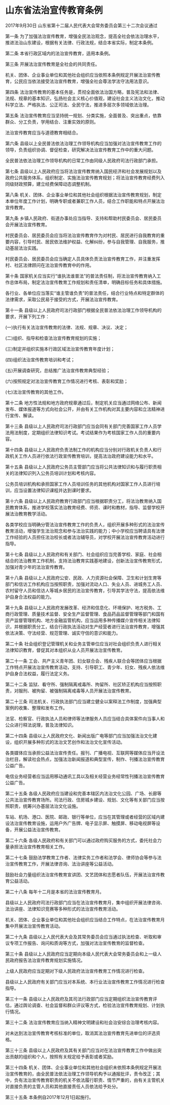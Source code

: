# 山东省法治宣传教育条例

2017年9月30日 山东省第十二届人民代表大会常务委员会第三十二次会议通过

<!-- INFO END -->

第一条 为了加强法治宣传教育，增强全民法治观念，提高全社会依法治理水平，推进法治山东建设，根据有关法律、行政法规，结合本省实际，制定本条例。

第二条 本省行政区域内的法治宣传教育，适用本条例。

第三条 开展法治宣传教育是全社会的共同责任。

机关、团体、企业事业单位和其他社会组织应当依照本条例规定开展法治宣传教育，公民应当依法接受法治宣传教育，增强全社会尊法学法守法用法意识。

第四条 法治宣传教育的基本任务是，贯彻全面依法治国方略，普及宪法和法律、法规、规章的基本知识，弘扬社会主义核心价值观，建设社会主义法治文化，推动科学立法、严格执法、公正司法、全民守法，推进多层次多领域依法治理。

第五条 法治宣传教育应当坚持统一规划、分类实施，全面普及、突出重点，依靠群众、分工负责，学用结合、注重实效的原则。

法治宣传教育应当与道德教育相结合。

第六条 县级以上全民普法依法治理工作领导机构应当加强对法治宣传教育工作的领导，负责组织协调、督促检查，研究解决法治宣传教育工作中的重大问题。

全民普法依法治理工作领导机构的日常工作由同级人民政府司法行政部门承担。

第七条 县级以上人民政府应当将法治宣传教育纳入国民经济和社会发展规划以及政府公共服务体系，组织制定、实施法治宣传教育规划；将法治宣传教育经费列入同级财政预算，建立经费保障动态调整机制。

第八条 机关、团体、企业事业单位和其他社会组织根据法治宣传教育规划，制定本单位年度工作计划，明确专职或者兼职工作人员，结合工作职能和特点开展法治宣传教育。

第九条 乡镇人民政府、街道办事处应当指导、支持和帮助村民委员会、居民委员会开展法治宣传教育。

村民委员会、居民委员会应当将法治宣传教育作为对村民、居民进行自我教育的重要内容，引导村民、居民依法维护权益、化解纠纷，参与自我管理、自我服务，推动基层法治实践。

村民委员会、居民委员会应当确定人员具体负责法治宣传教育工作，并注重发挥村、社区法律顾问在法治宣传教育中的作用。

第十条 国家机关应当实行“谁执法谁普法”的普法责任制，将法治宣传教育纳入工作总体布局，制定法治宣传教育工作规划和责任清单，明确目标任务和具体措施。

各行业、各单位应当落实“谁主管谁负责”的普法责任，结合行业特点和特定群体的法律需求，采取公民易于接受的方式，开展法治宣传教育。

第十一条 县级以上人民政府司法行政部门根据全民普法依法治理工作领导机构的要求，开展下列工作：

(一)执行有关法治宣传教育的法律、法规、规章、决议、决定；

(二)组织、指导和检查法治宣传教育规划的实施；

(三)制定并组织实施本行政区域法治宣传教育年度计划；

(四)组织法治宣传教育培训和考试；

(五)开展调查研究，总结推广法治宣传教育典型经验；

(六)按照规定对法治宣传教育工作情况进行考核、表彰和奖励；

(七)法治宣传教育的其他工作。

第十二条 地方性法规和地方政府规章通过后，制定机关应当通过网络公布、新闻发布、媒体报道等方式向社会公开，并由有关工作机构对其主要内容和立法精神进行宣传、解读。

第十三条 县级以上人民政府司法行政部门应当会同有关部门完善国家工作人员学法用法制度，定期组织法律知识考试。考试结果作为考核国家工作人员的重要内容。

第十四条 县级以上人民政府负责法制工作的机构应当分别对行政机关负责人和行政机关工作人员进行依法行政宣传教育培训，提高法治政府建设能力和水平。

第十五条 县级以上人民政府公务员主管部门应当将公共法律知识和与履行职责相关的法律知识列入公务员培训计划和考核内容。

公务员培训机构和承担国家工作人员培训任务的其他机构对国家工作人员进行培训，应当设置法律知识课程并达到课时要求。

第十六条 县级以上人民政府教育行政部门应当根据职责分工，将法治教育纳入国民教育体系，推进学校落实法治教育经费、师资、课时和教材，指导、监督学校开展法治教育教学活动。

各类学校应当明确分管法治宣传教育工作的负责人，组织开展多种形式的法治宣传教育活动，增强学生法治观念和参与法治实践的能力；中小学校应当聘请具有法律工作经验的人员担任法治校长或者法治辅导员，对学校开展法治宣传教育活动进行指导。

第十七条 县级以上人民政府和有关部门、社会组织应当完善学校、家庭、社会相结合的法治教育工作机制，支持法治教育实践基地建设，创新法治宣传教育形式，加强对青少年的法治宣传教育。

第十八条 县级以上人民政府公安、民政、人力资源社会保障、卫生和计划生育等部门和信访工作机构应当按照职责，加强对流动人口、失业人员、进城务工人员、农村留守人员和信访人等城乡居民的法治宣传教育，引导其学法守法，提高依法维护自身合法权益的能力。

第十九条 县级以上人民政府发展改革、经济和信息化、环境保护、地方税务、工商行政管理、质量技术监督、安全生产监督管理、食品药品监督管理等部门和国有资产监督管理机构、地方金融监管机构，应当运用多种传播媒介宣传相关法律知识，并根据职责分工，结合行政执法活动对生产经营者进行法治宣传教育，增强其依法决策、守法经营、规范管理、诚实守信的意识和能力。

第二十条 社会组织登记管理机关和业务主管单位应当对社会组织负责人进行相关法律知识教育，督促其对本组织从业人员开展法治宣传教育。

第二十一条 工会、共产主义青年团、妇女联合会、残疾人联合会等团体应当根据工作特点开展法治宣传教育活动，支持、引导职工、青少年、妇女、残疾人依法维护自身合法权益，履行法定义务。

第二十二条 监狱、看守所、强制隔离戒毒所、拘留所、社区矫正机构应当按照职责，对服刑、被拘留、被强制隔离戒毒等人员开展法治宣传教育。

第二十三条 司法机关、行政执法部门应当建立健全以案释法工作制度，加强典型案例的收集、整理和发布工作。

法官、检察官、行政执法人员和律师等法律服务人员应当结合具体案件向当事人和公众进行释法说理，普及法律知识。

第二十四条 县级以上人民政府文化、新闻出版广电等部门应当加强法治文化建设，组织开展多种形式的法治文艺创作和法治文化宣传活动。

各类媒体应当承担公益法治宣传责任。报刊、广播电视、互联网等媒体应当开设法治栏目，解读社会热点，加强法治新闻报道和典型宣传，制作、刊播法治宣传教育公益广告。

电信业务经营者应当运用移动通讯工具以及相关经营业务经常性刊播法治宣传教育公益广告。

第二十五条 各级人民政府应当建设和完善本辖区内法治文化公园、广场、长廊等公共法治宣传教育场所。司法行政、住房城乡建设、规划、文化等有关部门应当按照职责，统筹兴办基层法治文化设施。

车站、机场、港口、医院、邮政、银行等单位，应当在其管理或者经营的区域内建设法治宣传教育设施，运用户外广告牌、电子显示屏、触摸屏、移动电视屏等设备，开展公益法治宣传教育。

第二十六条 各级人民政府和有关部门可以通过政府购买服务的方式，委托社会力量承担法治宣传教育相关工作。

第二十七条 鼓励法学教育工作者、法律实务工作者和法学会、律师协会等参与法治宣传教育工作，开展法律咨询、法治讲座等公益活动。

鼓励社会力量组织法治宣传教育宣讲团、文艺团体和志愿者队伍，开展法治宣传教育公益活动。

第二十八条 每年十二月是本省的法治宣传教育月。

县级以上人民政府司法行政部门应当在法治宣传教育月，集中组织开展法律咨询、法治讲座、法律知识竞赛等多种形式的法治宣传教育活动。

机关、团体、企业事业单位和其他社会组织应当结合工作特点，在法治宣传教育月集中开展法治宣传教育活动。

第二十九条 县级以上人民代表大会及其常务委员会应当通过执法检查、听取和审议专项工作报告、询问和质询等方式，加强对法治宣传教育的监督检查。

第三十条 县级以上人民政府应当定期向本级人民代表大会常务委员会和上一级人民政府报告法治宣传教育规划实施情况。

上级人民政府应当定期对下级人民政府法治宣传教育工作情况进行检查。

县级以上人民政府有关部门应当对本系统、本行业法治宣传教育工作情况进行检查指导。

第三十一条 县级以上人民政府及其司法行政部门应当定期组织法治宣传教育评估，通过舆论调查、社会监督和群众评议等方式，检验法治宣传教育规划、计划执行情况。

第三十二条 法治宣传教育应当纳入精神文明建设和社会治安综合治理考核内容。

对未达到法治宣传教育考核标准的单位，取消其法治宣传教育先进单位的评选资格。

第三十三条 县级以上人民政府及其有关部门应当对在法治宣传教育工作中做出突出贡献的组织和个人，按照有关规定给予表彰或者奖励。

第三十四条 机关、团体、企业事业单位和其他社会组织未依照本条例规定开展法治宣传教育的，由全民普法依法治理工作领导机构予以通报批评，责令改正；其中，负有法治宣传教育职责的机关不依法履行职责、情节严重的，由有关主管机关对直接负责的主管人员和其他直接责任人员依法给予处分。

第三十五条 本条例自2017年12月1日起施行。

